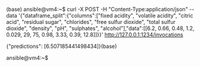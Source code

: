 (base) ansible@vm4:~$ curl -X POST -H "Content-Type:application/json" --data '{"dataframe_split":{"columns":["fixed acidity", "volatile acidity", "citric acid", "residual sugar", "chlorides", "free sulfur dioxide", "total sulfur dioxide", "density", "pH", "sulphates", "alcohol"],"data":[[6.2, 0.66, 0.48, 1.2, 0.029, 29, 75, 0.98, 3.33, 0.39, 12.8]]}}' http://127.0.0.1:1234/invocations


{"predictions": [6.507185441498434]}(base) 

ansible@vm4:~$

